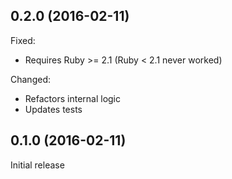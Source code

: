 ## 0.2.0 (2016-02-11)

Fixed:

  - Requires Ruby >= 2.1 (Ruby < 2.1 never worked)

Changed:

  - Refactors internal logic
  - Updates tests

## 0.1.0 (2016-02-11)

Initial release

